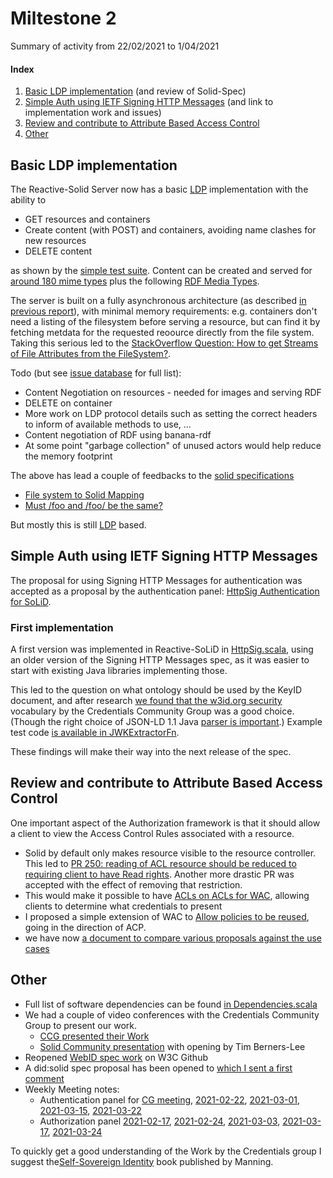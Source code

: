 # Miltestone 2

Summary of activity from 22/02/2021 to 1/04/2021

#### Index

 1. [Basic LDP implementation](#basic-ldp-implementation) (and review of Solid-Spec)
 1. [Simple Auth using IETF Signing HTTP Messages](#simple-auth-using-ietf-signing-http-messages) (and link to implementation work and issues)
 1. [Review and contribute to Attribute Based Access Control](#review-and-contribute-to-attribute-based-access-control)
 1. [Other](#other)

## Basic LDP implementation 

The Reactive-Solid Server now has a basic [LDP](https://www.w3.org/TR/ldp/) implementation with the ability to
 * GET resources and containers
 * Create content (with POST) and containers, avoiding name clashes for new resources
 * DELETE content

as shown by the [simple test suite](https://github.com/co-operating-systems/Reactive-SoLiD/blob/master/src/test/scala/run/cosy/ldp/TestSolidRouteSpec.scala).
Content can be created and served for [around 180 mime types](https://github.com/co-operating-systems/Reactive-SoLiD/blob/master/src/main/scala/run/cosy/http/FileExtensions.scala) plus the following [RDF Media Types](https://github.com/co-operating-systems/Reactive-SoLiD/blob/master/src/main/scala/run/cosy/http/RDFMediaTypes.scala).
 

The server is built on a fully asynchronous architecture (as described [in previous report](https://github.com/co-operating-systems/solid-control/blob/main/milestones/M1/M1.md#architecture)), with minimal memory requirements: e.g. containers don't need a listing of the filesystem before serving a resource, but can find it by fetching metdata for the requested reoource directly from the file system. 
Taking this serious led to the [StackOverflow Question: How to get Streams of File Attributes from the FileSystem?](https://stackoverflow.com/questions/66699379/how-to-get-streams-of-file-attributes-from-the-filesystem/66713743#66713743).

Todo (but see [issue database](https://github.com/co-operating-systems/Reactive-SoLiD/issues) for full list): 
  * Content Negotiation on resources - needed for images and serving RDF
  * DELETE on container
  * More work on LDP protocol details such as setting the correct headers to inform of available methods to use, ...
  * Content negotiation of RDF using banana-rdf
  * At some point "garbage collection" of unused actors would help reduce the memory footprint

The above has lead a couple of feedbacks to the [solid specifications](https://solidproject.org/TR/)
  * [File system to Solid Mapping](https://github.com/solid/specification/issues/237)
  * [Must /foo and /foo/ be the same?](https://github.com/solid/specification/issues/242)

But mostly this is still [LDP](https://www.w3.org/TR/ldp/) based.

## Simple Auth using IETF Signing HTTP Messages

The proposal for using Signing HTTP Messages for authentication was accepted as a proposal by the authentication panel: [HttpSig Authentication for SoLiD](https://github.com/solid/authentication-panel/blob/main/proposals/HttpSignature.md).

### First implementation

A first version was implemented in Reactive-SoLiD in [HttpSig.scala](https://github.com/co-operating-systems/Reactive-SoLiD/blob/master/src/main/scala/run/cosy/http/auth/HttpSig.scala), using an older version of the Signing HTTP Messages spec, as it was easier to start with existing Java libraries implementing those.

This led to the question on what ontology should be used by the KeyID document, and after research [we found that the w3id.org security](https://github.com/solid/authentication-panel/issues/156#issuecomment-809673150) vocabulary by the Credentials Community Group was a good choice. (Though the right choice of JSON-LD 1.1 Java [parser is important](https://github.com/w3c-ccg/security-vocab/issues/93).) Example test code [is available in JWKExtractorFn](https://github.com/co-operating-systems/Reactive-SoLiD/blob/master/src/test/scala/run/cosy/http/auth/JWKExtractorFn.scala).

These findings will make their way into the next release of the spec.
 

## Review and contribute to Attribute Based Access Control

One important aspect of the Authorization framework is that it should allow a client to view the Access Control Rules associated with a resource.

* Solid by default only makes resource visible to the resource controller. This led to [PR 250: reading of ACL resource should be reduced to requiring client to have Read rights](https://github.com/solid/specification/pull/250). Another more drastic PR was accepted with the effect of removing that restriction.
* This would make it possible to have [ACLs on ACLs for WAC](https://github.com/solid/authorization-panel/issues/189), allowing clients to determine what credentials to present
* I proposed a simple extension of WAC to [Allow policies to be reused](https://github.com/solid/authorization-panel/issues/184), going in the direction of ACP.
* we have now [a document to compare various proposals against the use cases](https://github.com/solid/authorization-panel/blob/main/proposals/evaluation/index.md)


## Other

 * Full list of software dependencies can be found [in Dependencies.scala](https://github.com/co-operating-systems/Reactive-SoLiD/blob/master/project/Dependencies.scala)
 * We had a couple of video conferences with the Credentials Community Group to present our work.
   * [CCG presented their Work](https://w3c-ccg.github.io/meetings/2021-03-10-solidextra/)
   * [Solid Community presentation](https://w3c-ccg.github.io/meetings/2021-03-10/) with opening by Tim Berners-Lee
 * Reopened [WebID spec work](https://github.com/w3c/WebID) on W3C Github
 * A did:solid spec proposal has been opened to [which I sent a first comment](https://github.com/solid/did-method-solid/issues/1)
 * Weekly Meeting notes:
   * Authentication panel for [CG meeting](https://github.com/solid/authentication-panel/blob/main/meetings/2021-02-22-webid.md), [2021-02-22](https://github.com/solid/authentication-panel/blob/main/meetings/2021-02-22.md), [2021-03-01](https://github.com/solid/authentication-panel/blob/main/meetings/2021-03-01.md), [2021-03-15](https://github.com/solid/authentication-panel/blob/main/meetings/2021-03-15.md), [2021-03-22](https://github.com/solid/authentication-panel/blob/main/meetings/2021-03-22.md)
   * Authorization panel [2021-02-17](https://github.com/solid/authorization-panel/blob/main/meetings/2021-02-17.md), [2021-02-24](https://github.com/solid/authorization-panel/blob/main/meetings/2021-02-24.md), [2021-03-03](https://github.com/solid/authorization-panel/blob/main/meetings/2021-03-03.md), [2021-03-17](https://github.com/solid/authorization-panel/blob/main/meetings/2021-03-17.md), [2021-03-24](https://github.com/solid/authorization-panel/blob/main/meetings/2021-03-24.md)

To quickly get a good understanding of the Work by the Credentials group I suggest the[Self-Sovereign Identity](https://www.manning.com/books/self-sovereign-identity) book published by Manning.   
